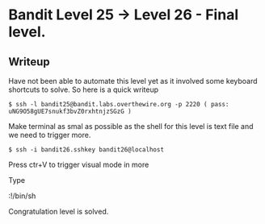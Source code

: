 # Bandit Level 25 → Level 26 - Final level.

## Writeup

Have not been able to automate this level yet as it involved some keyboard shortcuts to solve.
So here is a quick writeup

```
$ ssh -l bandit25@bandit.labs.overthewire.org -p 2220 ( pass: uNG9O58gUE7snukf3bvZ0rxhtnjzSGzG )
```

Make terminal as smal as possible as the shell for this level is text file and we need to trigger more.


```
$ ssh -i bandit26.sshkey bandit26@localhost
```

Press ctr+V to trigger visual mode in more

Type

:!/bin/sh

Congratulation level is solved.
